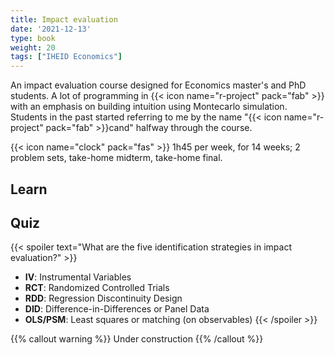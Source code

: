 ```yaml
---
title: Impact evaluation
date: '2021-12-13'
type: book
weight: 20
tags: ["IHEID Economics"]
---
```


An impact evaluation course designed for Economics master's and PhD students.  A lot of programming in {{< icon name="r-project" pack="fab" >}} with an emphasis on building intuition using Montecarlo simulation. Students in the past started referring to me by the name "{{< icon name="r-project" pack="fab" >}}cand" halfway through the course.

<!--more-->

{{< icon name="clock" pack="fas" >}} 1h45 per week, for 14 weeks; 2 problem sets, take-home midterm, take-home final.

## Learn


## Quiz

{{< spoiler text="What are the five identification strategies in impact evaluation?" >}}
- **IV**: Instrumental Variables
- **RCT**: Randomized Controlled Trials
- **RDD**: Regression Discontinuity Design
- **DID**: Difference-in-Differences or Panel Data
- **OLS/PSM**: Least squares or matching (on observables)
{{< /spoiler >}}

{{% callout warning %}}
Under construction
{{% /callout %}}
